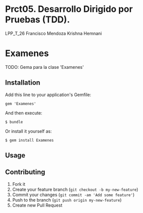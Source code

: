 # Prct05. Desarrollo Dirigido por Pruebas (TDD). 
LPP_T_26
Francisco Mendoza
Krishna Hemnani


# Examenes

TODO: Gema para la clase 'Examenes'

## Installation

Add this line to your application's Gemfile:

    gem 'Examenes'

And then execute:

    $ bundle

Or install it yourself as:

    $ gem install Examenes

## Usage

## Contributing

1. Fork it
2. Create your feature branch (`git checkout -b my-new-feature`)
3. Commit your changes (`git commit -am 'Add some feature'`)
4. Push to the branch (`git push origin my-new-feature`)
5. Create new Pull Request
